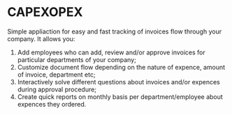 CAPEXOPEX 
==================

Simple appliaction for easy and fast tracking of invoices flow through your company.
It allows you:

1. Add employees who  can add, review and/or approve invoices for particular departments of your company;
2. Customize document flow depending on the nature of expence, amount of invoice, department etc;
3. Interactively solve different questions about invoices and/or expences during approval procedure;
4. Create quick reports on monthly basis per department/employee about expences they ordered.

 
